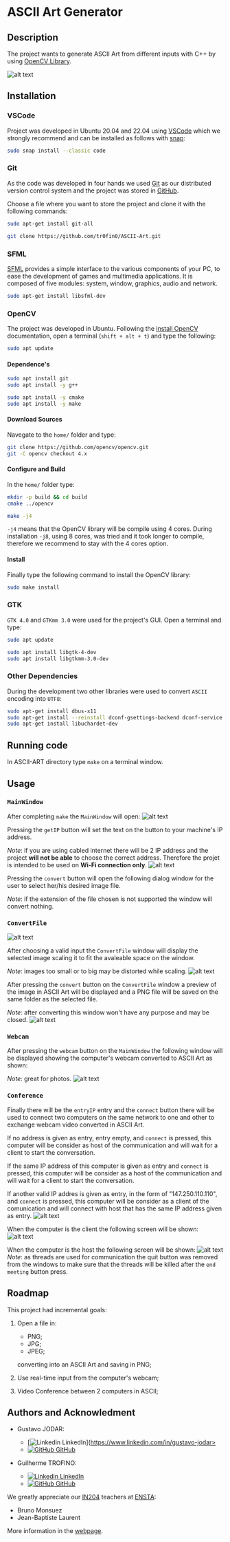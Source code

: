 # ASCII Art Generator


## Description
The project wants to generate ASCII Art from different inputs with C++ by using [OpenCV Library](https://opencv.org/).

![alt text](images/readme.png)

## Installation
### VSCode
Project was developed in Ubuntu 20.04 and 22.04 using [VSCode](https://code.visualstudio.com/docs/setup/linux) which we strongly recommend and can be installed as follows with [snap](https://snapcraft.io/):
```bash
sudo snap install --classic code
```

### Git
As the code was developed in four hands we used [Git](https://git-scm.com/) as our distributed version control system and the project was stored in [GitHub](https://github.com/tr0fin0/ASCII-Art).

Choose a file where you want to store the project and clone it with the following commands:
```bash
sudo apt-get install git-all

git clone https://github.com/tr0fin0/ASCII-Art.git
```

### SFML
[SFML](https://www.sfml-dev.org/) provides a simple interface to the various components of your PC, to ease the development of games and multimedia applications. It is composed of five modules: system, window, graphics, audio and network.
```bash
sudo apt-get install libsfml-dev
```


### OpenCV
The project was developed in Ubuntu. Following the [install OpenCV](https://docs.opencv.org/4.x/d7/d9f/tutorial_linux_install.html) documentation, open a terminal (`shift + alt + t`) and type the following:
```bash
sudo apt update
```

#### Dependence's
```bash
sudo apt install git
sudo apt install -y g++

sudo apt install -y cmake
sudo apt install -y make
```

#### Download Sources
Navegate to the `home/` folder and type:
```bash
git clone https://github.com/opencv/opencv.git
git -C opencv checkout 4.x
```
#### Configure and Build
In the `home/` folder type:
```bash
mkdir -p build && cd build
cmake ../opencv

make -j4
```
`-j4` means that the OpenCV library will be compile using 4 cores. During installation `-j8`, using 8 cores, was tried and it took longer to compile, therefore we recommend to stay with the 4 cores option.

#### Install
Finally type the following command to install the OpenCV library:
```bash
sudo make install
```

### GTK
`GTK 4.0` and `GTKmm 3.0` were used for the project's GUI. Open a terminal and type:
```bash
sudo apt update
```
```bash
sudo apt install libgtk-4-dev
sudo apt install libgtkmm-3.0-dev
```

### Other Dependencies
During the development two other libraries were used to convert `ASCII` encoding into `UTF8`:
```bash
sudo apt-get install dbus-x11
sudo apt-get install --reinstall dconf-gsettings-backend dconf-service
sudo apt-get install libuchardet-dev
```

## Running code
In ASCII-ART directory type `make` on a terminal window. 


## Usage
### `MainWindow`
After completing `make` the `MainWindow` will open:
![alt text](images/readme_mainWindow_default.png)

Pressing the `getIP` button will set the text on the button to your machine's IP address.

*Note*: if you are using cabled internet there will be 2 IP address and the project **will not be able** to choose the correct address. Therefore the projet is intended to be used on **Wi-Fi connection only**.
![alt text](images/readme_mainWindow_buttonClicked.png)

Pressing the `convert` button will open the following dialog window for the user to select her/his desired image file.

*Note*: if the extension of the file chosen is not supported the window will convert nothing.
### `ConvertFile`
![alt text](images/readme_ConvertFile_choose.png)

After choosing a valid input the `ConvertFile` window will display the selected image scaling it to fit the avaleable space on the window.

*Note*: images too small or to big may be distorted while scaling.
![alt text](images/readme_ConvertFile_preview.png)

After pressing the `convert` button on the `ConvertFile` window a preview of the image in ASCII Art will be displayed and a PNG file will be saved on the same folder as the selected file.

*Note*: after converting this window won't have any purpose and may be closed.
![alt text](images/readme_ConvertFile_conversion.png)
### `Webcam`
After pressing the `webcam` button on the `MainWindow` the following window will be displayed showing the computer's webcam converted to ASCII Art as shown:

*Note*: great for photos.
![alt text](images/readme_Webcam.png)


### `Conference`
Finally there will be the `entryIP` entry and the `connect` button there will be used to connect two computers on the same network to one and other to exchange webcam video converted in ASCII Art.

If no address is given as entry, entry empty, and `connect` is pressed, this computer will be consider as host of the communication and will wait for a client to start the conversation.

If the same IP address of this computer is given as entry and `connect` is pressed, this computer will be consider as a host of the communication and will wait for a client to start the conversation.

If another valid IP addres is given as entry, in the form of "147.250.110.110", and `connect` is pressed, this computer will be consider as a client of the comunication and will connect with host that has the same IP address given as entry.
![alt text](images/readme_mainWindow_default.png)

When the computer is the client the following screen will be shown:
![alt text](images/readme_Conference_Client.png)

When the computer is the host the following screen will be shown:
![alt text](images/readme_Conference_Host.png)
*Note*: as threads are used for communication the quit button was removed from the windows to make sure that the threads will be killed after the `end meeting` button press.




## Roadmap
This project had incremental goals:
1. Open a file in:
   - PNG;
   - JPG;
   - JPEG;

   converting into an ASCII Art and saving in PNG;

2. Use real-time input from the computer's webcam;

3. Video Conference between 2 computers in ASCII;

## Authors and Acknowledment
- Gustavo JODAR:
  - [![Linkedin](https://i.stack.imgur.com/gVE0j.png) LinkedIn](https://www.linkedin.com/in/gustavo-jodar>
  - [![GitHub](https://i.stack.imgur.com/tskMh.png) GitHub](https://github.com/Gustavo-Jodar)

- Guilherme TROFINO:
  - [![Linkedin](https://i.stack.imgur.com/gVE0j.png) LinkedIn](https://www.linkedin.com/in/guilherme-trofino/)
  - [![GitHub](https://i.stack.imgur.com/tskMh.png) GitHub](https://github.com/tr0fin0)


We greatly appreciate our [IN204](https://synapses.ensta-paris.fr/catalogue/2020-2021/ue/3722/IN204-oriente-objet-programmation-et-genie-logiciel?from=D2) teachers at [ENSTA](https://www.ensta-paris.fr/):
- Bruno Monsuez
- Jean-Baptiste Laurent

More information in the [webpage](https://perso.ensta-paris.fr/~bmonsuez/Cours/doku.php?id=in204).
